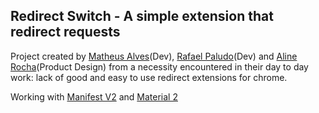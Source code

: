 ## Redirect Switch - A simple extension that redirect requests

Project created by [Matheus Alves](https://github.com/matheus-alpe)(Dev), [Rafael Paludo](https://github.com/RafaPaludo)(Dev) and [Aline Rocha](https://github.com/nesouro)(Product Design) from a necessity encountered in their day to day work: lack of good and easy to use redirect extensions for chrome.

   
Working with [Manifest V2](https://developer.chrome.com/docs/extensions/mv2/manifest/) and [Material 2](https://material.io/)
